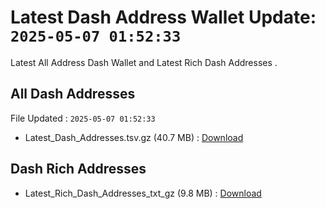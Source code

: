# Latest Dash Address Wallet Update: `2025-05-07 01:52:33`

Latest All Address Dash Wallet and Latest Rich Dash Addresses .

## All Dash Addresses

File Updated : `2025-05-07 01:52:33`

- Latest_Dash_Addresses.tsv.gz (40.7 MB) : [Download](https://github.com/Pymmdrza/Rich-Address-Wallet/releases/tag/Dash)

## Dash Rich Addresses

- Latest_Rich_Dash_Addresses_txt_gz (9.8 MB) : [Download](https://github.com/Pymmdrza/Rich-Address-Wallet/releases/tag/Dash)
